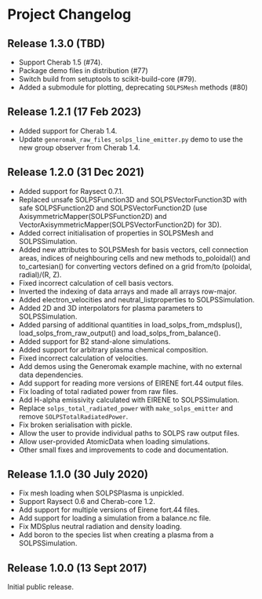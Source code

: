 Project Changelog
=================

Release 1.3.0 (TBD)
-------------------

* Support Cherab 1.5 (#74).
* Package demo files in distribution (#77)
* Switch build from setuptools to scikit-build-core (#79).
* Added a submodule for plotting, deprecating `SOLPSMesh` methods (#80)

Release 1.2.1 (17 Feb 2023)
-------------------

* Added support for Cherab 1.4.
* Update `generomak_raw_files_solps_line_emitter.py` demo to use the new group observer from Cherab 1.4.

Release 1.2.0 (31 Dec 2021)
----------------------------

* Added support for Raysect 0.7.1.
* Replaced unsafe SOLPSFunction3D and SOLPSVectorFunction3D with safe SOLPSFunction2D and SOLPSVectorFunction2D (use AxisymmetricMapper(SOLPSFunction2D) and VectorAxisymmetricMapper(SOLPSVectorFunction2D) for 3D).
* Added correct initialisation of properties in SOLPSMesh and SOLPSSimulation.
* Added new attributes to SOLPSMesh for basis vectors, cell connection areas, indices of neighbouring cells and new methods to_poloidal() and to_cartesian() for converting vectors defined on a grid from/to (poloidal, radial)/(R, Z).
* Fixed incorrect calculation of cell basis vectors.
* Inverted the indexing of data arrays and made all arrays row-major.
* Added electron_velocities and neutral_listproperties to SOLPSSimulation.
* Added 2D and 3D interpolators for plasma parameters to SOLPSSimulation.
* Added parsing of additional quantities in load_solps_from_mdsplus(), load_solps_from_raw_output() and load_solps_from_balance().
* Added support for B2 stand-alone simulations.
* Added support for arbitrary plasma chemical composition.
* Fixed incorrect calculation of velocities.
* Add demos using the Generomak example machine, with no external data dependencies.
* Add support for reading more versions of EIRENE fort.44 output files.
* Fix loading of total radiated power from raw files.
* Add H-alpha emissivity calculated with EIRENE to SOLPSSimulation.
* Replace `solps_total_radiated_power` with `make_solps_emitter` and remove `SOLPSTotalRadiatedPower`.
* Fix broken serialisation with pickle.
* Allow the user to provide individual paths to SOLPS raw output files.
* Allow user-provided AtomicData when loading simulations.
* Other small fixes and improvements to code and documentation.

Release 1.1.0 (30 July 2020)
----------------------------

* Fix mesh loading when SOLPSPlasma is unpickled.
* Support Raysect 0.6 and Cherab-core 1.2.
* Add support for multiple versions of Eirene fort.44 files.
* Add support for loading a simulation from a balance.nc file.
* Fix MDSplus neutral radiation and density loading.
* Add boron to the species list when creating a plasma from a SOLPSSimulation.

Release 1.0.0 (13 Sept 2017)
----------------------------

Initial public release.
